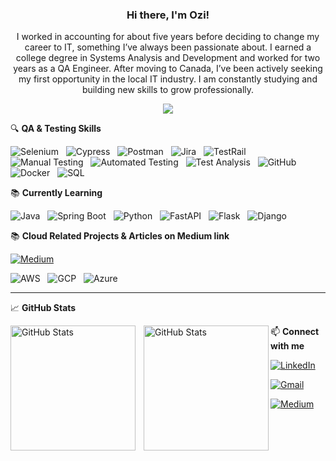 <h3 align="center">Hi there, I'm Ozi! </h3>
<p align="center">
    I worked in accounting for about five years before deciding to change my career to IT, something I’ve always been passionate about. I earned a college degree in Systems Analysis and Development and worked for two years as a QA Engineer. After moving to Canada, I’ve been actively seeking my first opportunity in the local IT industry. I am constantly studying and building new skills to grow professionally.
</p>

<p align="center">
  <img src="https://readme-typing-svg.herokuapp.com/?lines=QA+Engineer+ISTBQ+@+CTFL+%7C+Backend+learner+%7C+AWS+Developer+Certified+%7C+Cloud;Always+learning+new+tech!&center=true&width=1000&height=80&pause=4000" />
</p>

🔍 **QA & Testing Skills**

![Selenium](https://img.shields.io/badge/Selenium-Automation-43B02A?style=for-the-badge&logo=selenium&logoColor=white) &nbsp;
![Cypress](https://img.shields.io/badge/Cypress-Testing-17202C?style=for-the-badge&logo=cypress&logoColor=white) &nbsp;
![Postman](https://img.shields.io/badge/Postman-API_Testing-FF6C37?style=for-the-badge&logo=postman&logoColor=white) &nbsp;
![Jira](https://img.shields.io/badge/Jira-Test_Management-0052CC?style=for-the-badge&logo=jira&logoColor=white) &nbsp;
![TestRail](https://img.shields.io/badge/TestRail-Test_Cases-2C3E50?style=for-the-badge) &nbsp;
![Manual Testing](https://img.shields.io/badge/Manual_Testing-E2B93B?style=for-the-badge) &nbsp;
![Automated Testing](https://img.shields.io/badge/Automated_Testing-0A9396?style=for-the-badge) &nbsp;
![Test Analysis](https://img.shields.io/badge/Test_Analysis-3498DB?style=for-the-badge) &nbsp;
![GitHub](https://img.shields.io/badge/GitHub-181717?style=for-the-badge&logo=github) &nbsp;
![Docker](https://img.shields.io/badge/Docker-0db7ed?style=for-the-badge&logo=docker&logoColor=white) &nbsp;
![SQL](https://img.shields.io/badge/SQL-Databases-003B57?style=for-the-badge&logo=sqlite&logoColor=white) &nbsp;

📚 **Currently Learning**

![Java](https://img.shields.io/badge/Java-ED8B00?style=for-the-badge&logo=java&logoColor=white) &nbsp;
![Spring Boot](https://img.shields.io/badge/Java_Spring_CRUD-Best_Practices-6DB33F?style=for-the-badge&logo=spring&logoColor=white) &nbsp;
![Python](https://img.shields.io/badge/Python-3670A0?style=for-the-badge&logo=python&logoColor=white) &nbsp;
![FastAPI](https://img.shields.io/badge/Python_APIs-FastAPI-009688?style=for-the-badge&logo=fastapi&logoColor=white) &nbsp;
![Flask](https://img.shields.io/badge/Flask-Python_Web_Framework-000000?style=for-the-badge&logo=flask&logoColor=white) &nbsp;
![Django](https://img.shields.io/badge/Django-Python_Web_Framework-092E20?style=for-the-badge&logo=django&logoColor=white) &nbsp;

📚 **Cloud Related Projects & Articles on Medium link**

[![Medium](https://img.shields.io/badge/Medium-Blog-12100E?style=for-the-badge&logo=medium&logoColor=white)](https://medium.com/@ozieldesouza)

![AWS](https://img.shields.io/badge/AWS-Cloud_Services-232F3E?style=for-the-badge&logo=amazonaws&logoColor=white) &nbsp;
![GCP](https://img.shields.io/badge/GCP-Google_Cloud_Platform-4285F4?style=for-the-badge&logo=googlecloud&logoColor=white) &nbsp;
![Azure](https://img.shields.io/badge/Azure-Microsoft_Cloud-0078D4?style=for-the-badge&logo=microsoftazure&logoColor=white) &nbsp;

---

📈 **GitHub Stats**
<div>
<p>
  <img 
    align="left" 
    alt="GitHub Stats" 
    height="200" 
    style="padding-right: 10px;" 
    src="https://github-readme-stats.vercel.app/api?username=ozysouza&show_icons=true&theme=tokyonight&include_all_commits=true" 
  />

<img 
      align="left" 
      alt="GitHub Stats" 
      height="200" 
      src="https://github-readme-stats.vercel.app/api/top-langs/?username=ozysouza&theme=tokyonight&layout=compact&custom_title=Tecnologias&langs_count=9" 
  />

</p>
</div>

📫 **Connect with me**

[![LinkedIn](https://img.shields.io/badge/-LinkedIn-0077B5?style=flat-square&logo=linkedin&logoColor=white)](https://www.linkedin.com/in/oziel-m-souza/)

[![Gmail](https://img.shields.io/badge/Gmail-D14836?style=flat-square&logo=gmail&logoColor=white)](mailto:ozysouzaa@gmail.com)

[![Medium](https://img.shields.io/badge/Medium-12100E?style=for-the-badge&logo=medium&logoColor=white)](https://medium.com/@ozieldesouza) &nbsp;
